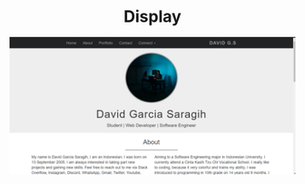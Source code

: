 <html>
  <body> <h1 align = center> Display </h1> <img src = "Image/DekstopDisplay.png"></body>
</html>
